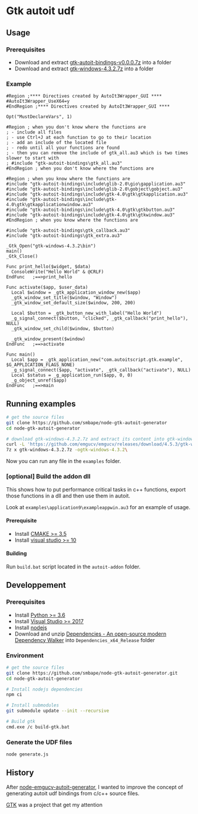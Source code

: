 # Gtk autoit udf

## Usage

### Prerequisites

  - Download and extract [gtk-autoit-bindings-v0.0.0.7z](https://github.com/smbape/node-gtk-autoit-generator/releases/download/v0.0.0-rc.0/gtk-autoit-bindings-v0.0.0.7z) into a folder
  - Download and extract [gtk-windows-4.3.2.7z](https://github.com/smbape/node-gtk-autoit-generator/releases/download/v0.0.0-rc.0/gtk-windows-4.3.2.7z) into a folder

### Example

```autoit
#Region ;**** Directives created by AutoIt3Wrapper_GUI ****
#AutoIt3Wrapper_UseX64=y
#EndRegion ;**** Directives created by AutoIt3Wrapper_GUI ****

Opt("MustDeclareVars", 1)

#Region ; when you don't know where the functions are
; - include all files
; - use Ctrl+J at each function to go to their location
; - add an include of the located file
; - redo until all your functions are found
; - then you can remove the include of gtk_all.au3 which is two times slower to start with
; #include "gtk-autoit-bindings\gtk_all.au3"
#EndRegion ; when you don't know where the functions are

#Region ; when you know where the functions are
#include "gtk-autoit-bindings\include\glib-2.0\gio\gapplication.au3"
#include "gtk-autoit-bindings\include\glib-2.0\gobject\gobject.au3"
#include "gtk-autoit-bindings\include\gtk-4.0\gtk\gtkapplication.au3"
#include "gtk-autoit-bindings\include\gtk-4.0\gtk\gtkapplicationwindow.au3"
#include "gtk-autoit-bindings\include\gtk-4.0\gtk\gtkbutton.au3"
#include "gtk-autoit-bindings\include\gtk-4.0\gtk\gtkwindow.au3"
#EndRegion ; when you know where the functions are

#include "gtk-autoit-bindings\gtk_callback.au3"
#include "gtk-autoit-bindings\gtk_extra.au3"

_Gtk_Open("gtk-windows-4.3.2\bin")
main()
_Gtk_Close()

Func print_hello($widget, $data)
  ConsoleWrite("Hello World" & @CRLF)
EndFunc   ;==>print_hello

Func activate($app, $user_data)
  Local $window = _gtk_application_window_new($app)
  _gtk_window_set_title($window, "Window")
  _gtk_window_set_default_size($window, 200, 200)

  Local $button = _gtk_button_new_with_label("Hello World")
  _g_signal_connect($button, "clicked", _gtk_callback("print_hello"), NULL)
  _gtk_window_set_child($window, $button)

  _gtk_window_present($window)
EndFunc   ;==>activate

Func main()
  Local $app = _gtk_application_new("com.autoitscript.gtk.example", $G_APPLICATION_FLAGS_NONE)
  _g_signal_connect($app, "activate", _gtk_callback("activate"), NULL)
  Local $status = _g_application_run($app, 0, 0)
  _g_object_unref($app)
EndFunc   ;==>main

```

## Running examples
```sh
# get the source files
git clone https://github.com/smbape/node-gtk-autoit-generator
cd node-gtk-autoit-generator

# download gtk-windows-4.3.2.7z and extract its content into gtk-windows-4.3.2
curl -L 'https://github.com/emgucv/emgucv/releases/download/4.5.3/gtk-windows-4.3.2.7z' -o gtk-windows-4.3.2.7z
7z x gtk-windows-4.3.2.7z -ogtk-windows-4.3.2\

```

Now you can run any file in the `examples` folder.

### \[optional\] Build the addon dll

This shows how to put performance critical tasks in c++ functions, export those functions in a dll and then use them in autoit.

Look at `examples\application9\exampleappwin.au3` for an example of usage.

#### Prerequisite

  - Install [CMAKE >= 3.5](https://cmake.org/download/)
  - Install [visual studio >= 10](https://visualstudio.microsoft.com/vs/community/)

#### Building

Run `build.bat` script located in the `autoit-addon` folder. 

## Developpement

### Prerequisites

  - Install [Python >= 3.6](https://www.python.org/downloads)
  - Install [Visual Studio  >= 2017](https://visualstudio.microsoft.com/vs/community/)
  - Install [nodejs](https://nodejs.org/en/download/)
  - Download and unzip [Dependencies - An open-source modern Dependency Walker](https://github.com/lucasg/Dependencies/releases/download/v1.10/Dependencies_x64_Release.zip) into `Dependencies_x64_Release` folder

### Environment

```sh
# get the source files
git clone https://github.com/smbape/node-gtk-autoit-generator.git
cd node-gtk-autoit-generator

# Install nodejs dependencies
npm ci

# Install submodules
git submodule update --init --recursive

# Build gtk
cmd.exe /c build-gtk.bat

```

### Generate the UDF files

```sh
node generate.js
```

## History

After [node-emgucv-autoit-generator](https://github.com/smbape/node-emgucv-autoit-generator), I wanted to improve the concept of generating autoit udf bindings from c/c++ source files.

[GTK](https://www.gtk.org/) was a project that get my attention
